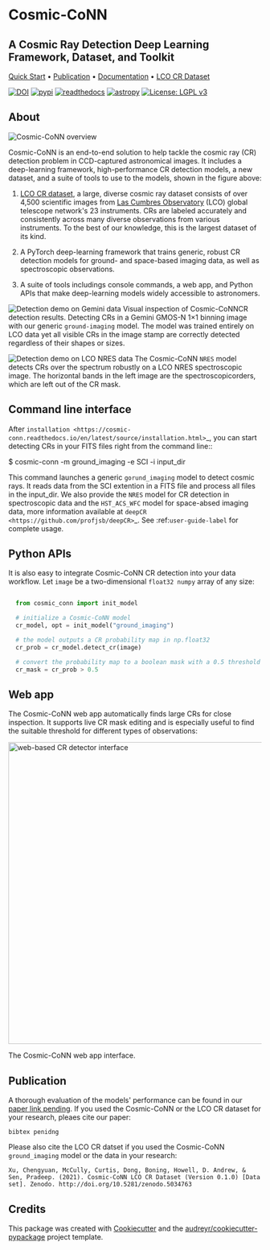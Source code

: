 # Cosmic-CoNN
## A Cosmic Ray Detection Deep Learning Framework, Dataset, and Toolkit

[Quick Start](#command-line-interface) • [Publication](#publication) • [Documentation](https://cosmic-conn.readthedocs.io/) • [LCO CR Dataset](https://zenodo.org/record/5034763)

[![DOI](https://zenodo.org/badge/DOI/10.5281/zenodo.5034763.svg)](https://doi.org/10.5281/zenodo.5034763)
[![pypi](https://img.shields.io/pypi/v/cosmic-conn.svg)]() [![readthedocs](https://readthedocs.org/projects/cosmic-conn/badge/?version=latest)](https://cosmic-conn.readthedocs.io) [![astropy](http://img.shields.io/badge/powered%20by-AstroPy-orange.svg?style=flat)](http://www.astropy.org/) [![License: LGPL v3](https://img.shields.io/badge/License-LGPL%20v3-blue.svg?style=flat-square)](https://tldrlegal.com/license/gnu-lesser-general-public-license-v3-(lgpl-3))

## About 
![Cosmic-CoNN overview](https://cosmic-conn.readthedocs.io/en/latest/_images/Cosmic-CoNN_overview.png)

Cosmic-CoNN is an end-to-end solution to help tackle the cosmic ray (CR) detection problem in CCD-captured astronomical images. It includes a deep-learning framework, high-performance CR detection models, a new dataset, and a suite of tools to use to the models, shown in the figure above:

1. [LCO CR dataset](https://zenodo.org/record/5034763), a large, diverse cosmic ray dataset  consists of over 4,500 scientific images from [Las Cumbres Observatory](https://lco.global/) (LCO) global telescope network's 23 instruments. CRs are labeled accurately and consistently across many diverse observations from various instruments. To the best of our knowledge, this is the largest dataset of its kind. 

2. A PyTorch deep-learning framework that trains generic, robust CR detection models for ground- and space-based imaging data, as well as spectroscopic observations.

3. A suite of tools includings console commands, a web app, and Python APIs that make deep-learning models widely accessible to astronomers.

![Detection demo on Gemini data](https://cosmic-conn.readthedocs.io/en/latest/_images/fig11_gemini_results_demo.png)
Visual inspection of Cosmic-CoNNCR detection results. Detecting CRs in a Gemini GMOS-N 1×1 binning image with our generic ``ground-imaging`` model. The model was trained entirely on LCO data yet all visible CRs in the image stamp are correctly detected regardless of their shapes or sizes.

![Detection demo on LCO NRES data](https://cosmic-conn.readthedocs.io/en/latest/_images/fig11_nres_result_0034_1.png)
The Cosmic-CoNN ``NRES`` model detects CRs over the spectrum robustly on a LCO NRES spectroscopic image. The horizontal bands in the left image are the spectroscopicorders, which are left out of the CR mask.

## Command line interface

After  `installation <https://cosmic-conn.readthedocs.io/en/latest/source/installation.html>`_, you can start detecting CRs in your FITS files right from the command line::

  $ cosmic-conn -m ground_imaging -e SCI -i input_dir

This command launches a generic ``gorund_imaging`` model to detect cosmic rays. It reads data from the SCI extention in a FITS file and process all files in the input_dir. We also provide the ``NRES`` model for CR detection in spectroscopic data and the ``HST_ACS_WFC`` model for space-absed imaging data, more information available at `deepCR <https://github.com/profjsb/deepCR>`_. See :ref:`user-guide-label` for complete usage.

## Python APIs

It is also easy to integrate Cosmic-CoNN CR detection into your data workflow. Let ``image`` be a two-dimensional ``float32 numpy`` array of any size:

```Python

  from cosmic_conn import init_model

  # initialize a Cosmic-CoNN model
  cr_model, opt = init_model("ground_imaging")

  # the model outputs a CR probability map in np.float32
  cr_prob = cr_model.detect_cr(image)

  # convert the probability map to a boolean mask with a 0.5 threshold
  cr_mask = cr_prob > 0.5

```

## Web app

The Cosmic-CoNN web app automatically finds large CRs for close inspection. It supports live CR mask editing and is especially useful to find the suitable threshold for different types of observations:

<img src="https://cosmic-conn.readthedocs.io/en/latest/_images/cosmic_conn_web_app_interface.png" alt="web-based CR detector interface" width="600"/>

The Cosmic-CoNN web app interface.

## Publication

A thorough evaluation of the models' performance can be found in our [paper link pending](https://arxiv.org/). If you used the Cosmic-CoNN or the LCO CR dataset for your research, pleaes cite our paper:

```
bibtex penidng
```

Please also cite the LCO CR datset if you used the Cosmic-CoNN `ground_imaging` model or the data in your research:

```
Xu, Chengyuan, McCully, Curtis, Dong, Boning, Howell, D. Andrew, & Sen, Pradeep. (2021). Cosmic-CoNN LCO CR Dataset (Version 0.1.0) [Data set]. Zenodo. http://doi.org/10.5281/zenodo.5034763
```



## Credits

This package was created with [Cookiecutter](https://github.com/audreyr/cookiecutter) and the [audreyr/cookiecutter-pypackage](https://github.com/audreyr/cookiecutter-pypackage) project template.
